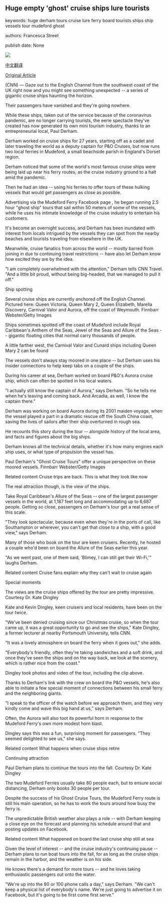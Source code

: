 ## Huge empty 'ghost' cruise ships lure tourists

keywords: huge derham tours cruise lure ferry board tourists ships ship vessels tour mudeford ghost

authors: Francesca Street

publish date: None

![](https://cdn.cnn.com/cnnnext/dam/assets/200830220735-ghost-cruise-tz-1-super-tease.jpg)

[中文翻译](Huge%20empty%20%27ghost%27%20cruise%20ships%20lure%20tourists_zh.md)

[Original Article](https://edition.cnn.com/travel/article/ghost-cruise-boat-tour-uk/index.html)

(CNN) — Gaze out to the English Channel from the southwest coast of the UK right now and you might see something unexpected -- a series of gigantic cruise ships haunting the horizon.

Their passengers have vanished and they're going nowhere.

While these ships, taken out of the service because of the coronavirus pandemic, are no longer carrying tourists, the eerie spectacle they've created has now generated its own mini tourism industry, thanks to an entrepreneurial local, Paul Derham.

Derham worked on cruise ships for 27 years, starting off as a cadet and later traveling the world as a deputy captain for P&O Cruises, but now runs two local ferries in Mudeford, a small beachside parish in England's Dorset region.

Derham noticed that some of the world's most famous cruise ships were being laid up near his ferry routes, as the cruise industry ground to a halt amid the pandemic.

Then he had an idea -- using his ferries to offer tours of these hulking vessels that would get passengers as close as possible.

Advertising via the Mudeford Ferry Facebook page , he began running 2.5 hour "ghost ship" tours that sail within 50 meters of some of the vessels, while he uses his intimate knowledge of the cruise industry to entertain his customers.

It's become an overnight success, and Derham has been inundated with interest from locals intrigued by the vessels they can spot from the nearby beaches and tourists traveling from elsewhere in the UK.

Meanwhile, cruise fanatics from across the world -- mostly barred from joining in due to continuing travel restrictions -- have also let Derham know how excited they are by the idea.

"I am completely overwhelmed with the attention," Derham tells CNN Travel. "And a little bit proud, without being big-headed, that we managed to pull it off."

Ship spotting

Several cruise ships are currently anchored off the English Channel. Pictured here: Queen Victoria, Queen Mary 2, Queen Elizabeth, Marella Discovery, Carnival Valor and Aurora, off the coast of Weymouth. Finnbarr Webster/Getty Images

Ships sometimes spotted off the coast of Mudeford include Royal Caribbean's Anthem of the Seas, Jewel of the Seas and Allure of the Seas -- gigantic floating cities that normal carry thousands of people.

A little farther west, the Carnival Valor and Cunard ships including Queen Mary 2 can be found

The vessels don't always stay moored in one place -- but Derham uses his insider connections to help keep tabs on a couple of the ships.

During his career at sea, Derham worked on board P&O's Aurora cruise ship, which can often be spotted in his local waters.

"I actually still know the captain of Aurora," says Derham. "So he tells me when he's leaving and coming back. And Arcadia, as well, I know the captain there."

Derham was working on board Aurora during its 2001 maiden voyage, when the vessel played a part in a dramatic rescue off the South China coast, saving the lives of sailors after their ship overturned in rough sea.

He recounts this story during the tour -- alongside history of the local area, and facts and figures about the big ships.

Derham knows all the technical details, whether it's how many engines each ship uses, or what type of propulsion the vessel has.

Paul Derham's "Ghost Cruise Tours" offer a unique perspective on these moored vessels. Finnbarr Webster/Getty Images

Related content Cruise trips are back. This is what they look like now

The real attraction though, is the view of the ships.

Take Royal Caribbean's Allure of the Seas -- one of the largest passenger vessels in the world, at 1,187 feet long and accommodating up to 6,687 people. Getting so close, passengers on Derham's tour get a real sense of this scale.

"They look spectacular, because even when they're in the ports of call, like Southampton or wherever, you can't get that close to a ship, with a good view," says Derham.

Many of those who book on the tour are keen cruisers. Recently, he hosted a couple who'd been on board the Allure of the Seas earlier this year.

"As we went past, one of them said, 'Blimey, I can still get their Wi-Fi,'" laughs Derham.

Related content Cruise fans explain why they can't wait to cruise again

Special moments

The views are the cruise ships offered by the tour are pretty impressive. Courtesy Dr. Kate Dingley

Kate and Kevin Dingley, keen cruisers and local residents, have been on the tour twice.

"We've been denied cruising since our Christmas cruise, so when the tour came up, it was a great opportunity to go and see the ships," Kate Dingley, a former lecturer at nearby Portsmouth University, tells CNN.

"It was a lovely atmosphere on board the ferry when it goes out," she adds.

"Everybody's friendly, often they're taking sandwiches and a soft drink, and once they've seen the ships and on the way back, we look at the scenery, which is rather nice from the coast."

Dingley took photos and video of the tour, including the clip above.

Thanks to Derham's link with the crew on board the P&O vessels, he's also able to initiate a few special moment of connections between his small ferry and the neighboring giants.

"I speak to the officer of the watch before we approach them, and they very kindly come and wave this big hand at us," says Derham.

Often, the Aurora will also toot its powerful horn in response to the Mudeford Ferry's own more modest horn blast.

Dingley says this was a fun, surprising moment for passengers. "They seemed delighted to see us," she says.

Related content What happens when cruise ships retire

Continuing attraction

Paul Derham plans to continue the tours into the fall. Courtesy Dr. Kate Dingley

The two Mudeford Ferries usually take 80 people each, but to ensure social distancing, Derham only books 30 people per tour.

Despite the success of his Ghost Cruise Tours, the Mudeford Ferry route is still his main operation, so he has to work the tours around how busy the ferry is.

The unpredictable British weather also plays a role -- with Derham keeping a close eye on the forecast and planning his schedule around that and posting updates on Facebook.

Related content What happened on board the last cruise ship still at sea

Given the level of interest -- and the cruise industry's continuing pause -- Derham plans to run boat tours into the fall, for as long as the cruise ships remain in the harbor, and the weather is on his side.

He knows there's a demand for more tours -- and he loves taking enthusiastic passengers out onto the water.

"We're up into the 80 or 100 phone calls a day," says Derham. "We can't keep a physical list of everybody's name. We're just going to advertise it on Facebook, but it's going to be first come first serve."